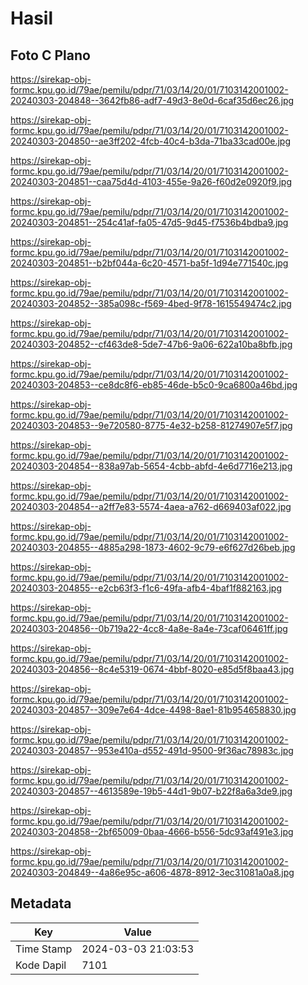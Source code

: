 # Hasil

## Foto C Plano

https://sirekap-obj-formc.kpu.go.id/79ae/pemilu/pdpr/71/03/14/20/01/7103142001002-20240303-204848--3642fb86-adf7-49d3-8e0d-6caf35d6ec26.jpg

https://sirekap-obj-formc.kpu.go.id/79ae/pemilu/pdpr/71/03/14/20/01/7103142001002-20240303-204850--ae3ff202-4fcb-40c4-b3da-71ba33cad00e.jpg

https://sirekap-obj-formc.kpu.go.id/79ae/pemilu/pdpr/71/03/14/20/01/7103142001002-20240303-204851--caa75d4d-4103-455e-9a26-f60d2e0920f9.jpg

https://sirekap-obj-formc.kpu.go.id/79ae/pemilu/pdpr/71/03/14/20/01/7103142001002-20240303-204851--254c41af-fa05-47d5-9d45-f7536b4bdba9.jpg

https://sirekap-obj-formc.kpu.go.id/79ae/pemilu/pdpr/71/03/14/20/01/7103142001002-20240303-204851--b2bf044a-6c20-4571-ba5f-1d94e771540c.jpg

https://sirekap-obj-formc.kpu.go.id/79ae/pemilu/pdpr/71/03/14/20/01/7103142001002-20240303-204852--385a098c-f569-4bed-9f78-1615549474c2.jpg

https://sirekap-obj-formc.kpu.go.id/79ae/pemilu/pdpr/71/03/14/20/01/7103142001002-20240303-204852--cf463de8-5de7-47b6-9a06-622a10ba8bfb.jpg

https://sirekap-obj-formc.kpu.go.id/79ae/pemilu/pdpr/71/03/14/20/01/7103142001002-20240303-204853--ce8dc8f6-eb85-46de-b5c0-9ca6800a46bd.jpg

https://sirekap-obj-formc.kpu.go.id/79ae/pemilu/pdpr/71/03/14/20/01/7103142001002-20240303-204853--9e720580-8775-4e32-b258-81274907e5f7.jpg

https://sirekap-obj-formc.kpu.go.id/79ae/pemilu/pdpr/71/03/14/20/01/7103142001002-20240303-204854--838a97ab-5654-4cbb-abfd-4e6d7716e213.jpg

https://sirekap-obj-formc.kpu.go.id/79ae/pemilu/pdpr/71/03/14/20/01/7103142001002-20240303-204854--a2ff7e83-5574-4aea-a762-d669403af022.jpg

https://sirekap-obj-formc.kpu.go.id/79ae/pemilu/pdpr/71/03/14/20/01/7103142001002-20240303-204855--4885a298-1873-4602-9c79-e6f627d26beb.jpg

https://sirekap-obj-formc.kpu.go.id/79ae/pemilu/pdpr/71/03/14/20/01/7103142001002-20240303-204855--e2cb63f3-f1c6-49fa-afb4-4baf1f882163.jpg

https://sirekap-obj-formc.kpu.go.id/79ae/pemilu/pdpr/71/03/14/20/01/7103142001002-20240303-204856--0b719a22-4cc8-4a8e-8a4e-73caf06461ff.jpg

https://sirekap-obj-formc.kpu.go.id/79ae/pemilu/pdpr/71/03/14/20/01/7103142001002-20240303-204856--8c4e5319-0674-4bbf-8020-e85d5f8baa43.jpg

https://sirekap-obj-formc.kpu.go.id/79ae/pemilu/pdpr/71/03/14/20/01/7103142001002-20240303-204857--309e7e64-4dce-4498-8ae1-81b954658830.jpg

https://sirekap-obj-formc.kpu.go.id/79ae/pemilu/pdpr/71/03/14/20/01/7103142001002-20240303-204857--953e410a-d552-491d-9500-9f36ac78983c.jpg

https://sirekap-obj-formc.kpu.go.id/79ae/pemilu/pdpr/71/03/14/20/01/7103142001002-20240303-204857--4613589e-19b5-44d1-9b07-b22f8a6a3de9.jpg

https://sirekap-obj-formc.kpu.go.id/79ae/pemilu/pdpr/71/03/14/20/01/7103142001002-20240303-204858--2bf65009-0baa-4666-b556-5dc93af491e3.jpg

https://sirekap-obj-formc.kpu.go.id/79ae/pemilu/pdpr/71/03/14/20/01/7103142001002-20240303-204849--4a86e95c-a606-4878-8912-3ec31081a0a8.jpg


## Metadata

| Key        | Value               |
| ---------- | ------------------- |
| Time Stamp | 2024-03-03 21:03:53 |
| Kode Dapil | 7101                |



